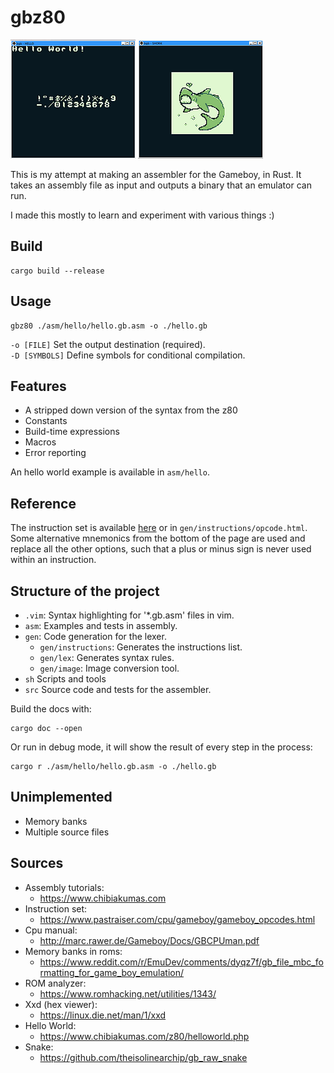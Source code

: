 # gbz80

![hello](/doc/hello.png)
![shork](/doc/shork.png)

This is my attempt at making an assembler for the Gameboy, in Rust.
It takes an assembly file as input and outputs a binary that an emulator can run.  
  
I made this mostly to learn and experiment with various things :)

## Build

```
cargo build --release
```

## Usage

```
gbz80 ./asm/hello/hello.gb.asm -o ./hello.gb
```
`-o [FILE]` Set the output destination (required).  
`-D [SYMBOLS]` Define symbols for conditional compilation.

## Features

- A stripped down version of the syntax from the z80
- Constants
- Build-time expressions
- Macros
- Error reporting

An hello world example is available in `asm/hello`.

## Reference

The instruction set is available [here](https://www.pastraiser.com/cpu/gameboy/gameboy_opcodes.html) or in `gen/instructions/opcode.html`.  
Some alternative mnemonics from the bottom of the page are used and replace all the other options, such that a plus or minus sign is never used within an instruction.

## Structure of the project

- `.vim`: Syntax highlighting for '*.gb.asm' files in vim.
- `asm`: Examples and tests in assembly.
- `gen`: Code generation for the lexer.
  - `gen/instructions`: Generates the instructions list.
  - `gen/lex`: Generates syntax rules.
  - `gen/image`: Image conversion tool.
- `sh`    Scripts and tools
- `src`   Source code and tests for the assembler.

Build the docs with:
```
cargo doc --open
```
Or run in debug mode, it will show the result of every step in the process:
```
cargo r ./asm/hello/hello.gb.asm -o ./hello.gb
```

## Unimplemented

- Memory banks
- Multiple source files

## Sources

- Assembly tutorials:   
    - https://www.chibiakumas.com   
- Instruction set:  
    - https://www.pastraiser.com/cpu/gameboy/gameboy_opcodes.html  
- Cpu manual:  
    - http://marc.rawer.de/Gameboy/Docs/GBCPUman.pdf  
- Memory banks in roms:  
    - https://www.reddit.com/r/EmuDev/comments/dyqz7f/gb_file_mbc_formatting_for_game_boy_emulation/
- ROM analyzer:
    - https://www.romhacking.net/utilities/1343/
- Xxd (hex viewer):
    - https://linux.die.net/man/1/xxd
- Hello World:
    - https://www.chibiakumas.com/z80/helloworld.php
- Snake:
    - https://github.com/theisolinearchip/gb_raw_snake
